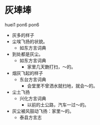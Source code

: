 # 灰埲埲
huei1 pon6 pon6
+ 灰多的样子
+ 尘埃飞扬的状貌。
  * 如东方言词典
+ 到处都是灰尘。
  * 如东方言词典
    - 家里几天朆打扫，～的。
+ 烟灰飞起的样子
  * 东台方言词典
    - 会堂里不曾洒水就扫地，就会～的。
+ 尘土飞扬
  * 兴化方言词典
    - 以前的土公路，汽车一过～的。
+ 灰尘被风鼓动飞扬：家里～的。
  * 泰县方言志
